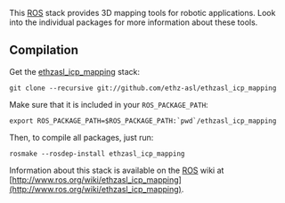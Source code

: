 This [ROS] stack provides 3D mapping tools for robotic applications.
Look into the individual packages for more information about these tools.

Compilation
-----------

Get the [ethzasl_icp_mapping] stack:

	git clone --recursive git://github.com/ethz-asl/ethzasl_icp_mapping

Make sure that it is included in your `ROS_PACKAGE_PATH`:

	export ROS_PACKAGE_PATH=$ROS_PACKAGE_PATH:`pwd`/ethzasl_icp_mapping

Then, to compile all packages, just run:

	rosmake --rosdep-install ethzasl_icp_mapping

Information about this stack is available on the [ROS] wiki at [http://www.ros.org/wiki/ethzasl_icp_mapping](http://www.ros.org/wiki/ethzasl_icp_mapping).

[ROS]: http://www.ros.org
[ethzasl_icp_mapping]: http://www.ros.org/wiki/ethzasl_icp_mapping
